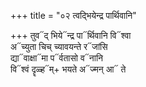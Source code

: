 +++
title = "०२ त्वद्भियेन्द्र पार्थिवानि"

+++
तुव᳓द् भिये᳓न्द्र पा᳓र्थिवानि वि᳓श्वा  
अ᳓च्युता चिच् च्यावयन्ते र᳓जांसि  
द्या᳓वाक्षा᳓मा प᳓र्वतासो व᳓नानि  
वि᳓श्वं दॄळ्ह᳓म्+ भयते अ᳓ज्मन् आ᳓ ते